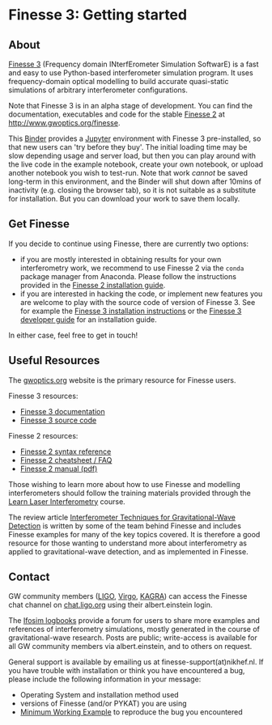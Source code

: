 # Finesse 3: Getting started

## About
[Finesse 3](https://Finesse.docs.ligo.org/Finesse3) (Frequency domain INterfErometer Simulation SoftwarE) is a fast and easy to use Python-based interferometer simulation program. It uses frequency-domain optical modelling to build accurate quasi-static simulations of arbitrary interferometer configurations.

Note that Finesse 3 is in an alpha stage of development. You can find the documentation, executables and code for the stable [Finesse 2](http://www.gwoptics.org/finesse/) at http://www.gwoptics.org/finesse.

This [Binder](https://mybinder.org/) provides a [Jupyter](https://jupyter.org/) environment with Finesse 3 pre-installed, so that new users can 'try before they buy'.  The initial loading time may be slow depending usage and server load, but then you can play around with the live code in the example notebook, create your own notebook, or upload another notebook you wish to test-run. Note that work *cannot* be saved long-term in this environment, and the Binder will shut down after 10mins of inactivity (e.g. closing the browser tab), so it is not suitable as a substitute for installation. But you can download your work to save them locally.

## Get Finesse
If you decide to continue using Finesse, there are currently two options: 
* if you are mostly interested in obtaining results for your own interferometry     work, we recommend to use Finesse 2 via the `conda` package manager from Anaconda.  Please follow the instructions provided in the [Finesse 2 installation guide](http://www.gwoptics.org/finesse/download/Install.html).
* if you are interested in hacking the code, or implement new features you are welcome to play with the source code of version of Finesse 3. See for example the   [Finesse 3 installation instructions](https://finesse.docs.ligo.org/finesse3/getting_started/install/) or the [Finesse 3 developer guide](https://finesse.docs.ligo.org/finesse3/developer/) for an installation guide.

In either case, feel free to get in touch!

## Useful Resources
The [gwoptics.org](http://www.gwoptics.org) website is the primary resource for Finesse users.

Finesse 3 resources:
* [Finesse 3 documentation](https://finesse.docs.ligo.org/finesse3/)
* [Finesse 3 source code](https://git.ligo.org/finesse/finesse3)


Finesse 2 resources:
* [Finesse 2 syntax reference](http://www.gwoptics.org/finesse/reference/)
* [Finesse 2 cheatsheet / FAQ](http://www.gwoptics.org/finesse/reference/cheatsheet.php)
* [Finesse 2 manual (pdf)](http://www.gwoptics.org/finesse/download/manual.pdf)

Those wishing to learn more about how to use Finesse and modelling interferometers should follow the training materials provided through the [Learn Laser Interferometry](http://www.gwoptics.org/learn/) course.

The review article [Interferometer Techniques for Gravitational-Wave Detection](https://link.springer.com/article/10.1007/s41114-016-0002-8) is written by some of the team behind Finesse and includes Finesse examples for many of the key topics covered. It is therefore a good resource for those wanting to understand more about interferometry as applied to gravitational-wave detection, and as implemented in Finesse.

## Contact

GW community members ([LIGO](https://www.ligo.org/), [Virgo](http://www.virgo-gw.eu/), [KAGRA](https://gwcenter.icrr.u-tokyo.ac.jp/en/)) can access the Finesse chat channel on [chat.ligo.org](https://chat.ligo.org/ligo/channels/finesse) using their albert.einstein login. 

The [Ifosim logbooks](https://logbooks.ifosim.org/) provide a forum for users to share more examples and references of interferometry simulations, mostly generated in the course of gravitational-wave research. Posts are public; write-access is available for all GW community members via albert.einstein, and to others on request. <!-- link 'on request' somewhere? -->

General support is available by emailing us at finesse-support(at)nikhef.nl. If you have trouble with installation or think you have encountered a bug, please include the following information in your message:

 * Operating System and installation method used
 * versions of Finesse (and/or PYKAT) you are using 
 * [Minimum Working Example](https://en.wikipedia.org/wiki/Minimal_working_example) to reproduce the bug you encountered







